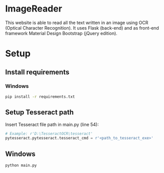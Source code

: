 # ImageReader
This website is able to read all the text written in an image using OCR (Optical Character Recognition).
It uses Flask (back-end) and as front-end framework Material Design Bootstrap (jQuery edition).

# Setup
## Install requirements

### Windows
```bash
pip install -r requirements.txt
```

## Setup Tesseract path
Insert Tesseract file path in main.py (line 54):

```python
# Example: r'D:\TesseractOCR\tesseract'
pytesseract.pytesseract.tesseract_cmd = r'<path_to_tesseract_exe>'
```

## Windows
```bash
python main.py
```
